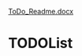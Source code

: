 [ToDo_Readme.docx](https://github.com/Nikitha0203/TODOList/files/9271003/ToDo_Readme.docx)
# TODOList
